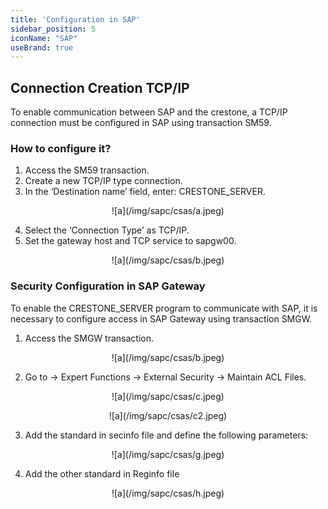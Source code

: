 ```yaml
---
title: 'Configuration in SAP'
sidebar_position: 5
iconName: "SAP"
useBrand: true
---
```

## Connection Creation TCP/IP
To enable communication between SAP and the crestone, a TCP/IP connection must be configured in SAP using transaction SM59.


### How to configure it?
1. Access the SM59 transaction.
2. Create a new TCP/IP type connection.
3. In the ‘Destination name’ field, enter: CRESTONE_SERVER.

<p align="center">
![a](/img/sapc/csas/a.jpeg)
</p>

4. Select the ‘Connection Type’ as TCP/IP.
5. Set the gateway host and TCP service to sapgw00.

<p align="center">
![a](/img/sapc/csas/b.jpeg)
</p>

### Security Configuration in SAP Gateway

To enable the CRESTONE_SERVER program to communicate with SAP, it is necessary to configure access in SAP Gateway using transaction SMGW.
1. Access the SMGW transaction.
<p align="center">
![a](/img/sapc/csas/b.jpeg)
</p>

2. Go to -> Expert Functions -> External Security -> Maintain ACL Files.
<p align="center">
![a](/img/sapc/csas/c.jpeg)
</p>
<p align="center">
![a](/img/sapc/csas/c2.jpeg)
</p>

3. Add the standard in secinfo file and define the following parameters:
<p align="center">
![a](/img/sapc/csas/g.jpeg)
</p>

4. Add the other standard in Reginfo file
<p align="center">
![a](/img/sapc/csas/h.jpeg)
</p>
